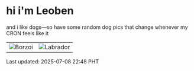 # hi i'm Leoben

and i like dogs—so have some random dog pics that change whenever my CRON feels like it

|  |  |
|--------|----------|
| ![Borzoi](https://random-dog-vercel.vercel.app/api/random-borzoi?v=1751986119) | ![Labrador](https://random-dog-vercel.vercel.app/api/random-labrador?v=1751986119) |

Last updated: 2025-07-08 22:48 PHT
